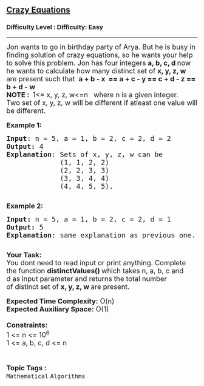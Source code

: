 <h2><a href="https://www.geeksforgeeks.org/problems/crazy-equations5311/1?page=7&status=unsolved&sortBy=accuracy">Crazy Equations</a></h2><h3>Difficulty Level : Difficulty: Easy</h3><hr><div class="problems_problem_content__Xm_eO"><p><span style="font-size:18px">Jon wants to go in birthday party of Arya. But he is busy in finding solution of crazy equations, so he wants your help to solve this problem.&nbsp;Jon has four integers <strong>a, b, c, d </strong>now he wants to calculate how many distinct set of&nbsp;<strong>x, y, z, w </strong>are present such that&nbsp;&nbsp;<strong>a + b - x &nbsp;== a + c - y == c + d - z == b + d - w<br>
NOTE :&nbsp;</strong>&nbsp;1&lt;= x, y, z, w&lt;=n&nbsp; &nbsp;where n is a given&nbsp;integer.<br>
Two set of x, y, z, w will be different if atleast one value will be different.</span><br>
<br>
<span style="font-size:18px"><strong>Example 1:</strong></span></p>

<pre><span style="font-size:18px"><strong>Input</strong>: n = 5, a = 1, b = 2, c = 2, d = 2
<strong>Output:</strong>&nbsp;4
<strong>Explanation</strong>: Sets of x, y, z, w can be
             (1, 1, 2, 2)
             (2, 2, 3, 3)
             (3, 3, 4, 4)
             (4, 4, 5, 5).</span><span style="font-size:18px">
</span></pre>

<p><br>
<span style="font-size:18px"><strong>Example 2:</strong></span></p>

<pre><span style="font-size:18px"><strong>Input: </strong>n = 5, a = 1, b = 2, c = 2, d = 1
<strong>Output:&nbsp;</strong>5
<strong>Explanation</strong>: same explanation as previous one.
</span></pre>

<p><br>
<span style="font-size:18px"><strong>Your Task:&nbsp;&nbsp;</strong><br>
You dont need to read input or print anything. Complete the function <strong>distinctValues()&nbsp;</strong>which takes n, a, b, c&nbsp;and d&nbsp;as input parameter and returns the total number of&nbsp;distinct set of&nbsp;<strong>x, y, z, w&nbsp;</strong>are present.&nbsp;</span><br>
<br>
<span style="font-size:18px"><strong>Expected Time Complexity:</strong> O(n)<br>
<strong>Expected Auxiliary Space:</strong> O(1)<br>
<br>
<strong>Constraints:</strong><br>
1 &lt;= n&nbsp;&lt;= 10<sup>6</sup><br>
1 &lt;= a, b, c, d&nbsp;&lt;= n</span></p>
</div><br><p><span style=font-size:18px><strong>Topic Tags : </strong><br><code>Mathematical</code>&nbsp;<code>Algorithms</code>&nbsp;